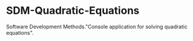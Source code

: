 # SDM-Quadratic-Equations
Software Development Methods."Console application for solving quadratic equations".
